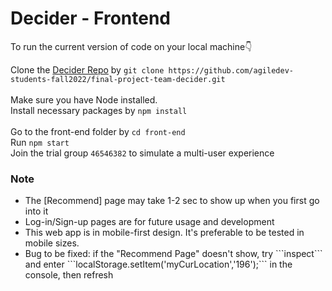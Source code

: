 # Decider - Frontend

To run the current version of code on your local machine👇
<br>

Clone the [Decider Repo](https://github.com/agiledev-students-fall2022/final-project-team-decider.git) by ```git clone https://github.com/agiledev-students-fall2022/final-project-team-decider.git```
<br>
<br>
Make sure you have Node installed.
<br>Install necessary packages by ```npm install```
<br>
<br>
Go to the front-end folder by ```cd front-end```
<br>
Run ```npm start```
<br>
Join the trial group ```46546382``` to simulate a multi-user experience

### Note

<ul>
<li>The [Recommend] page may take 1-2 sec to show up when you first go into it
<li>Log-in/Sign-up pages are for future usage and development
<li>This web app is in mobile-first design. It's preferable to be tested in mobile sizes.
<li>Bug to be fixed: if the "Recommend Page" doesn't show, try ```inspect``` and enter ```localStorage.setItem('myCurLocation','196');``` in the console, then refresh
